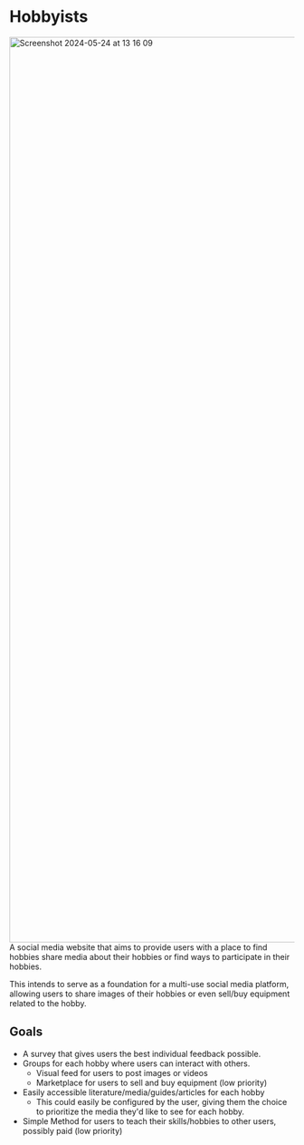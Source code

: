 # Hobbyists #
<img width="1598" alt="Screenshot 2024-05-24 at 13 16 09" src="https://github.com/DanielMessiana/Hobbyists/assets/40705754/65ff4b4a-ee4f-40ca-a77a-7e64969d0c61">
A social media website that aims to provide users with a place to find hobbies share media about their hobbies or find ways to participate in their hobbies.


This intends to serve as a foundation for a multi-use social media platform, allowing users to share images of their hobbies or even sell/buy equipment related to the hobby. 

## Goals ##
- A survey that gives users the best individual feedback possible. 
- Groups for each hobby where users can interact with others.
    - Visual feed for users to post images or videos
    - Marketplace for users to sell and buy equipment (low priority)
- Easily accessible literature/media/guides/articles for each hobby
    - This could easily be configured by the user, giving them the choice to prioritize the media they'd like to see for each hobby. 
- Simple Method for users to teach their skills/hobbies to other users, possibly paid (low priority)
